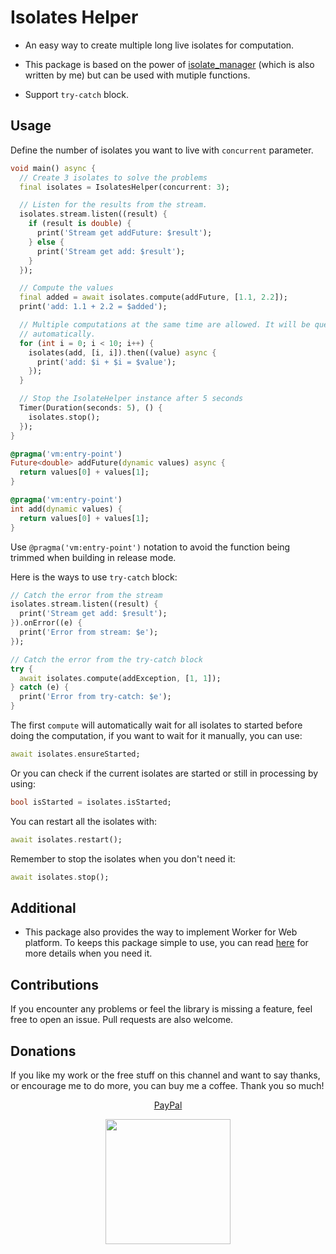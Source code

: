 # Isolates Helper

* An easy way to create multiple long live isolates for computation.

* This package is based on the power of [isolate_manager](https://pub.dev/packages/isolate_manager) (which is also written by me) but can be used with mutiple functions.

* Support `try-catch` block.

## Usage

Define the number of isolates you want to live with `concurrent` parameter.

``` dart
void main() async {
  // Create 3 isolates to solve the problems
  final isolates = IsolatesHelper(concurrent: 3);

  // Listen for the results from the stream.
  isolates.stream.listen((result) {
    if (result is double) {
      print('Stream get addFuture: $result');
    } else {
      print('Stream get add: $result');
    }
  });

  // Compute the values
  final added = await isolates.compute(addFuture, [1.1, 2.2]);
  print('add: 1.1 + 2.2 = $added');

  // Multiple computations at the same time are allowed. It will be queued
  // automatically.
  for (int i = 0; i < 10; i++) {
    isolates(add, [i, i]).then((value) async {
      print('add: $i + $i = $value');
    });
  }

  // Stop the IsolateHelper instance after 5 seconds
  Timer(Duration(seconds: 5), () {
    isolates.stop();
  });
}

@pragma('vm:entry-point')
Future<double> addFuture(dynamic values) async {
  return values[0] + values[1];
}

@pragma('vm:entry-point')
int add(dynamic values) {
  return values[0] + values[1];
}
```

Use `@pragma('vm:entry-point')` notation to avoid the function being trimmed when building in release mode.

Here is the ways to use `try-catch` block:

``` dart
// Catch the error from the stream
isolates.stream.listen((result) {
  print('Stream get add: $result');
}).onError((e) {
  print('Error from stream: $e');
});

// Catch the error from the try-catch block
try {
  await isolates.compute(addException, [1, 1]);
} catch (e) {
  print('Error from try-catch: $e');
}
```

The first `compute` will automatically wait for all isolates to started before doing the computation, if you want to wait for it manually, you can use:

``` dart
await isolates.ensureStarted;
```

Or you can check if the current isolates are started or still in processing by using:

``` dart
bool isStarted = isolates.isStarted;
```

You can restart all the isolates with:

``` Dart
await isolates.restart();
```

Remember to stop the isolates when you don't need it:

``` Dart
await isolates.stop();
```

## Additional

* This package also provides the way to implement Worker for Web platform. To keeps this package simple to use, you can read [here](https://pub.dev/packages/isolate_manager#worker-configuration) for more details when you need it.

## Contributions

If you encounter any problems or feel the library is missing a feature, feel free to open an issue. Pull requests are also welcome.

## Donations

If you like my work or the free stuff on this channel and want to say thanks, or encourage me to do more, you can buy me a coffee. Thank you so much!

<p align='center'><a href="https://paypal.me/lamnhan066">PayPal</a></p>
<p align='center'><a href="https://www.buymeacoffee.com/vursin"><img src="https://img.buymeacoffee.com/button-api/?text=Buy me a coffee&emoji=&slug=vursin&button_colour=5F7FFF&font_colour=ffffff&font_family=Cookie&outline_colour=000000&coffee_colour=FFDD00" width="200"></a></p>
